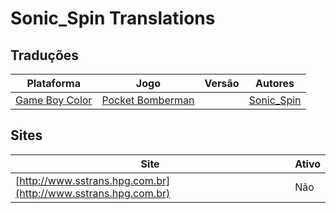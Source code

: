 # Sonic_Spin Translations

## Traduções

| Plataforma | Jogo | Versão | Autores |
| ----------- | ----------- | ----------- | ----------- |
| [Game Boy Color](../../traducoes/game-boy-color/) | [Pocket Bomberman](../../traducoes/game-boy-color/pocket-bomberman_sonic_spin/) |  | [Sonic\_Spin](../../autores/sonic_spin/) |

## Sites

| Site | Ativo |
| ----------- | ----------- |
| [http://www.sstrans.hpg.com.br](http://www.sstrans.hpg.com.br) | Não |